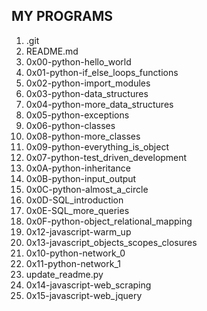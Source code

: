 ## MY PROGRAMS

1. .git
2. README.md
3. 0x00-python-hello_world
4. 0x01-python-if_else_loops_functions
5. 0x02-python-import_modules
6. 0x03-python-data_structures
7. 0x04-python-more_data_structures
8. 0x05-python-exceptions
9. 0x06-python-classes
10. 0x08-python-more_classes
11. 0x09-python-everything_is_object
12. 0x07-python-test_driven_development
13. 0x0A-python-inheritance
14. 0x0B-python-input_output
15. 0x0C-python-almost_a_circle
16. 0x0D-SQL_introduction
17. 0x0E-SQL_more_queries
18. 0x0F-python-object_relational_mapping
19. 0x12-javascript-warm_up
20. 0x13-javascript_objects_scopes_closures
21. 0x10-python-network_0
22. 0x11-python-network_1
23. update_readme.py
24. 0x14-javascript-web_scraping
25. 0x15-javascript-web_jquery
